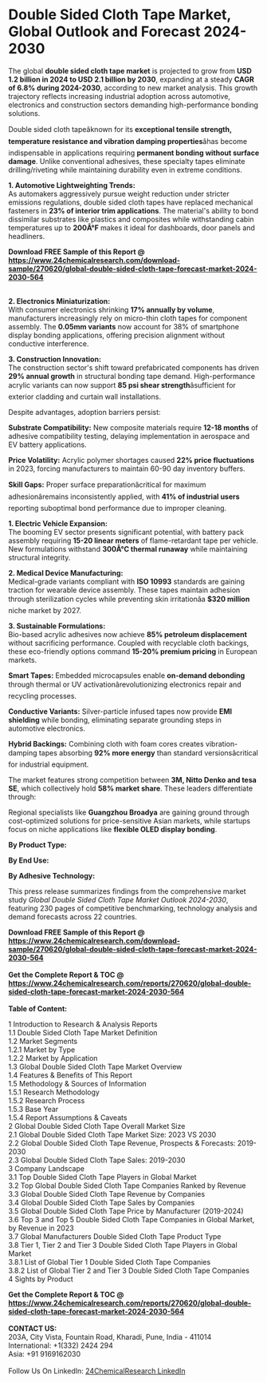 <h1>Double Sided Cloth Tape Market, Global Outlook and Forecast 2024-2030</h1><p>The global <strong>double sided cloth tape market</strong> is projected to grow from <strong>USD 1.2 billion in 2024 to USD 2.1 billion by 2030</strong>, expanding at a steady <strong>CAGR of 6.8% during 2024-2030</strong>, according to new market analysis. This growth trajectory reflects increasing industrial adoption across automotive, electronics and construction sectors demanding high-performance bonding solutions.</p><p>Double sided cloth tapeâknown for its <strong>exceptional tensile strength, temperature resistance and vibration damping properties</strong>âhas become indispensable in applications requiring <strong>permanent bonding without surface damage</strong>. Unlike conventional adhesives, these specialty tapes eliminate drilling/riveting while maintaining durability even in extreme conditions.</p><p><strong>1. Automotive Lightweighting Trends:</strong><br>
As automakers aggressively pursue weight reduction under stricter emissions regulations, double sided cloth tapes have replaced mechanical fasteners in <strong>23% of interior trim applications</strong>. The material's ability to bond dissimilar substrates like plastics and composites while withstanding cabin temperatures up to <strong>200Â°F</strong> makes it ideal for dashboards, door panels and headliners.</p><div><b>Download FREE Sample of this Report @ 
            <a href="https://www.24chemicalresearch.com/download-sample/270620/global-double-sided-cloth-tape-forecast-market-2024-2030-564">
            https://www.24chemicalresearch.com/download-sample/270620/global-double-sided-cloth-tape-forecast-market-2024-2030-564</a></b></div><br><p><strong>2. Electronics Miniaturization:</strong><br>
With consumer electronics shrinking <strong>17% annually by volume</strong>, manufacturers increasingly rely on micro-thin cloth tapes for component assembly. The <strong>0.05mm variants</strong> now account for 38% of smartphone display bonding applications, offering precision alignment without conductive interference.</p><p><strong>3. Construction Innovation:</strong><br>
The construction sector's shift toward prefabricated components has driven <strong>29% annual growth</strong> in structural bonding tape demand. High-performance acrylic variants can now support <strong>85 psi shear strength</strong>âsufficient for exterior cladding and curtain wall installations.</p><p>Despite advantages, adoption barriers persist:</p><p><strong>Substrate Compatibility:</strong> New composite materials require <strong>12-18 months</strong> of adhesive compatibility testing, delaying implementation in aerospace and EV battery applications.</p><p><strong>Price Volatility:</strong> Acrylic polymer shortages caused <strong>22% price fluctuations</strong> in 2023, forcing manufacturers to maintain 60-90 day inventory buffers.</p><p><strong>Skill Gaps:</strong> Proper surface preparationâcritical for maximum adhesionâremains inconsistently applied, with <strong>41% of industrial users</strong> reporting suboptimal bond performance due to improper cleaning.</p><p><strong>1. Electric Vehicle Expansion:</strong><br>
The booming EV sector presents significant potential, with battery pack assembly requiring <strong>15-20 linear meters</strong> of flame-retardant tape per vehicle. New formulations withstand <strong>300Â°C thermal runaway</strong> while maintaining structural integrity.</p><p><strong>2. Medical Device Manufacturing:</strong><br>
Medical-grade variants compliant with <strong>ISO 10993</strong> standards are gaining traction for wearable device assembly. These tapes maintain adhesion through sterilization cycles while preventing skin irritationâa <strong>$320 million</strong> niche market by 2027.</p><p><strong>3. Sustainable Formulations:</strong><br>
Bio-based acrylic adhesives now achieve <strong>85% petroleum displacement</strong> without sacrificing performance. Coupled with recyclable cloth backings, these eco-friendly options command <strong>15-20% premium pricing</strong> in European markets.</p><p><strong>Smart Tapes:</strong> Embedded microcapsules enable <strong>on-demand debonding</strong> through thermal or UV activationârevolutionizing electronics repair and recycling processes.</p><p><strong>Conductive Variants:</strong> Silver-particle infused tapes now provide <strong>EMI shielding</strong> while bonding, eliminating separate grounding steps in automotive electronics.</p><p><strong>Hybrid Backings:</strong> Combining cloth with foam cores creates vibration-damping tapes absorbing <strong>92% more energy</strong> than standard versionsâcritical for industrial equipment.</p><p>The market features strong competition between <strong>3M, Nitto Denko and tesa SE</strong>, which collectively hold <strong>58% market share</strong>. These leaders differentiate through:</p><p>Regional specialists like <strong>Guangzhou Broadya</strong> are gaining ground through cost-optimized solutions for price-sensitive Asian markets, while startups focus on niche applications like <strong>flexible OLED display bonding</strong>.</p><p><strong>By Product Type:</strong></p><p><strong>By End Use:</strong></p><p><strong>By Adhesive Technology:</strong></p><p>This press release summarizes findings from the comprehensive market study <em>Global Double Sided Cloth Tape Market Outlook 2024-2030</em>, featuring 230 pages of competitive benchmarking, technology analysis and demand forecasts across 22 countries.</p><div><b>Download FREE Sample of this Report @ 
            <a href="https://www.24chemicalresearch.com/download-sample/270620/global-double-sided-cloth-tape-forecast-market-2024-2030-564">
            https://www.24chemicalresearch.com/download-sample/270620/global-double-sided-cloth-tape-forecast-market-2024-2030-564</a></b></div><br><div><b>Get the Complete Report & TOC @ 
            <a href="https://www.24chemicalresearch.com/reports/270620/global-double-sided-cloth-tape-forecast-market-2024-2030-564">
            https://www.24chemicalresearch.com/reports/270620/global-double-sided-cloth-tape-forecast-market-2024-2030-564</a></b></div><br>
            <b>Table of Content:</b><p>1 Introduction to Research & Analysis Reports<br />
    1.1 Double Sided Cloth Tape Market Definition<br />
    1.2 Market Segments<br />
        1.2.1 Market by Type<br />
        1.2.2 Market by Application<br />
    1.3 Global Double Sided Cloth Tape Market Overview<br />
    1.4 Features & Benefits of This Report<br />
    1.5 Methodology & Sources of Information<br />
        1.5.1 Research Methodology<br />
        1.5.2 Research Process<br />
        1.5.3 Base Year<br />
        1.5.4 Report Assumptions & Caveats<br />
2 Global Double Sided Cloth Tape Overall Market Size<br />
    2.1 Global Double Sided Cloth Tape Market Size: 2023 VS 2030<br />
    2.2 Global Double Sided Cloth Tape Revenue, Prospects & Forecasts: 2019-2030<br />
    2.3 Global Double Sided Cloth Tape Sales: 2019-2030<br />
3 Company Landscape<br />
    3.1 Top Double Sided Cloth Tape Players in Global Market<br />
    3.2 Top Global Double Sided Cloth Tape Companies Ranked by Revenue<br />
    3.3 Global Double Sided Cloth Tape Revenue by Companies<br />
    3.4 Global Double Sided Cloth Tape Sales by Companies<br />
    3.5 Global Double Sided Cloth Tape Price by Manufacturer (2019-2024)<br />
    3.6 Top 3 and Top 5 Double Sided Cloth Tape Companies in Global Market, by Revenue in 2023<br />
    3.7 Global Manufacturers Double Sided Cloth Tape Product Type<br />
    3.8 Tier 1, Tier 2 and Tier 3 Double Sided Cloth Tape Players in Global Market<br />
        3.8.1 List of Global Tier 1 Double Sided Cloth Tape Companies<br />
        3.8.2 List of Global Tier 2 and Tier 3 Double Sided Cloth Tape Companies<br />
4 Sights by Product</p><div><b>Get the Complete Report & TOC @ 
            <a href="https://www.24chemicalresearch.com/reports/270620/global-double-sided-cloth-tape-forecast-market-2024-2030-564">
            https://www.24chemicalresearch.com/reports/270620/global-double-sided-cloth-tape-forecast-market-2024-2030-564</a></b></div><br><b>CONTACT US:</b><br>
            203A, City Vista, Fountain Road, Kharadi, Pune, India - 411014<br>
            International: +1(332) 2424 294<br>
            Asia: +91 9169162030 <br><br>
            Follow Us On LinkedIn: <a href="https://www.linkedin.com/company/24chemicalresearch/">24ChemicalResearch LinkedIn</a>
